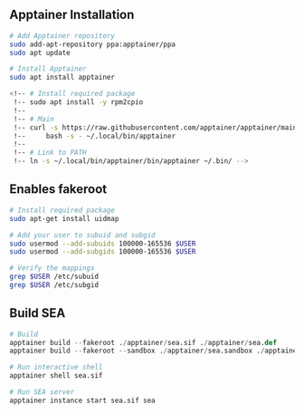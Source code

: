 <!-- ---
!-- title: ./self-evolving-agent/apptainer/README.md
!-- author: ywatanabe
!-- date: 2024-12-05 02:27:59
!-- --- -->


## Apptainer Installation


``` bash
# Add Apptainer repository
sudo add-apt-repository ppa:apptainer/ppa
sudo apt update

# Install Apptainer
sudo apt install apptainer

<!-- # Install required package
 !-- sudo apt install -y rpm2cpio
 !-- 
 !-- # Main
 !-- curl -s https://raw.githubusercontent.com/apptainer/apptainer/main/tools/install-unprivileged.sh | \
 !--     bash -s - ~/.local/bin/apptainer
 !-- 
 !-- # Link to PATH
 !-- ln -s ~/.local/bin/apptainer/bin/apptainer ~/.bin/ -->
```

## Enables fakeroot

``` bash
# Install required package
sudo apt-get install uidmap

# Add your user to subuid and subgid
sudo usermod --add-subuids 100000-165536 $USER
sudo usermod --add-subgids 100000-165536 $USER

# Verify the mappings
grep $USER /etc/subuid
grep $USER /etc/subgid
```

## Build SEA

``` python
# Build
apptainer build --fakeroot ./apptainer/sea.sif ./apptainer/sea.def
apptainer build --fakeroot --sandbox ./apptainer/sea.sandbox ./apptainer/sea.def

# Run interactive shell
apptainer shell sea.sif

# Run SEA server
apptainer instance start sea.sif sea
```

